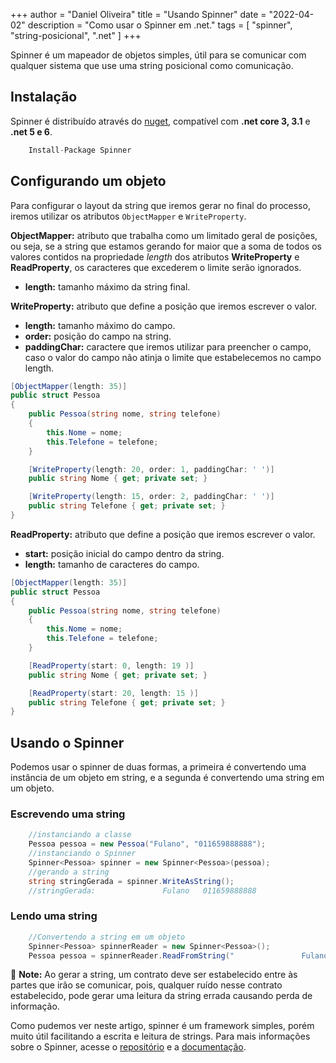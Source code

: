 +++
author = "Daniel Oliveira"
title = "Usando Spinner"
date = "2022-04-02"
description = "Como usar o Spinner em .net."
tags = [
    "spinner",
    "string-posicional",
    ".net"
]
+++

Spinner é um mapeador de objetos simples, útil para se comunicar com qualquer sistema que use uma string posicional como comunicação.

## Instalação

Spinner é distribuído através do [nuget](https://www.nuget.org/packages/Spinner/), compatível com **.net core 3, 3.1** e **.net 5 e 6**.

``` csharp
    Install-Package Spinner
```

## Configurando um objeto

Para configurar o layout da string que iremos gerar no final do processo, iremos utilizar os atributos `ObjectMapper` e `WriteProperty`.

**ObjectMapper:** atributo que trabalha como um limitado geral de posições, ou seja, se a string que estamos gerando for maior
que a soma de todos os valores contidos na propriedade *length* dos atributos **WriteProperty** e **ReadProperty**, os caracteres que excederem o limite serão ignorados.

- **length:** tamanho máximo da string final.

**WriteProperty:** atributo que define a posição que iremos escrever o valor.

- **length:** tamanho máximo do campo.
- **order:**  posição do campo na string.
- **paddingChar:** caractere que iremos utilizar para preencher o campo, caso o valor do campo não atinja o limite que estabelecemos no campo length.

``` csharp
[ObjectMapper(length: 35)]
public struct Pessoa
{
    public Pessoa(string nome, string telefone)
    {
        this.Nome = nome;
        this.Telefone = telefone;
    }

    [WriteProperty(length: 20, order: 1, paddingChar: ' ')]
    public string Nome { get; private set; }

    [WriteProperty(length: 15, order: 2, paddingChar: ' ')]
    public string Telefone { get; private set; }
}
```

**ReadProperty:** atributo que define a posição que iremos escrever o valor.

- **start:** posição inicial do campo dentro da string.
- **length:** tamanho de caracteres do campo.
  
``` csharp
[ObjectMapper(length: 35)]
public struct Pessoa
{
    public Pessoa(string nome, string telefone)
    {
        this.Nome = nome;
        this.Telefone = telefone;
    }

    [ReadProperty(start: 0, length: 19 )]     
    public string Nome { get; private set; }

    [ReadProperty(start: 20, length: 15 )]
    public string Telefone { get; private set; }
}
```

## Usando o Spinner

Podemos usar o spinner de duas formas, a primeira é convertendo uma instância de um objeto em string, e a segunda é convertendo uma string em um objeto.

### Escrevendo uma string

``` csharp
    //instanciando a classe
    Pessoa pessoa = new Pessoa("Fulano", "011659888888");    
    //instanciando o Spinner
    Spinner<Pessoa> spinner = new Spinner<Pessoa>(pessoa);
    //gerando a string
    string stringGerada = spinner.WriteAsString();
    //stringGerada:               Fulano   011659888888
```

### Lendo uma string

``` csharp
    //Convertendo a string em um objeto
    Spinner<Pessoa> spinnerReader = new Spinner<Pessoa>();
    Pessoa pessoa = spinnerReader.ReadFromString("               Fulano   011659888888");
```

:memo: **Note:** Ao gerar a string, um contrato deve ser estabelecido entre às partes que irão se comunicar, pois, qualquer ruído nesse contrato estabelecido, pode gerar uma leitura da string errada causando perda de informação.

Como pudemos ver neste artigo, spinner é um framework simples, porém muito útil facilitando a escrita e leitura de strings.
Para mais informações sobre o Spinner, acesse o [repositório](https://github.com/SpinnerAlloc/Spinner) e a [documentação](https://spinnerframework.com/).
